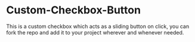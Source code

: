 # Custom-Checkbox-Button
This is a custom  checkbox which acts as a sliding button on click, you can fork the repo and add it to your project wherever and whenever needed.
